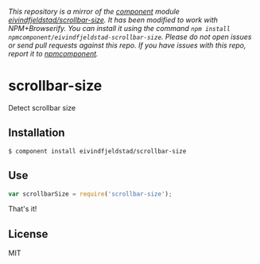 *This repository is a mirror of the [component](http://component.io) module [eivindfjeldstad/scrollbar-size](http://github.com/eivindfjeldstad/scrollbar-size). It has been modified to work with NPM+Browserify. You can install it using the command `npm install npmcomponent/eivindfjeldstad-scrollbar-size`. Please do not open issues or send pull requests against this repo. If you have issues with this repo, report it to [npmcomponent](https://github.com/airportyh/npmcomponent).*

# scrollbar-size

  Detect scrollbar size

## Installation

    $ component install eivindfjeldstad/scrollbar-size

## Use

```js
var scrollbarSize = require('scrollbar-size');
```

That's it!

## License

  MIT
